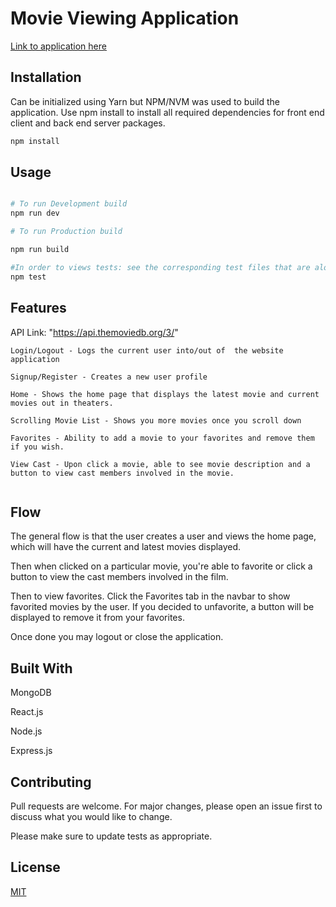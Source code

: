 # Movie Viewing Application


[Link to application here](www.google.com)


## Installation

Can be initialized using Yarn but NPM/NVM was used to build the application. Use npm install to install all required dependencies for front end client and back end server packages. 

```bash
npm install 

```

## Usage

```python

# To run Development build
npm run dev

# To run Production build

npm run build

#In order to views tests: see the corresponding test files that are alongside the current files in the repository.
npm test

```

## Features

API Link: "https://api.themoviedb.org/3/"
```
Login/Logout - Logs the current user into/out of  the website application

Signup/Register - Creates a new user profile

Home - Shows the home page that displays the latest movie and current movies out in theaters.

Scrolling Movie List - Shows you more movies once you scroll down

Favorites - Ability to add a movie to your favorites and remove them if you wish.

View Cast - Upon click a movie, able to see movie description and a button to view cast members involved in the movie.


```

## Flow

The general flow is that the user creates a user and views the home page, which will have the current and latest movies displayed. 

Then when clicked on a particular movie, you're able to favorite or click a button to view the cast members involved in the film.

Then to view favorites. Click the Favorites tab in the navbar to show favorited movies by the user. If you decided to unfavorite, a button will be displayed to remove it from your favorites.

Once done you may logout or close the application. 

## Built With
MongoDB

React.js

Node.js

Express.js




## Contributing

Pull requests are welcome. For major changes, please open an issue first
to discuss what you would like to change.

Please make sure to update tests as appropriate.

## License

[MIT](https://choosealicense.com/licenses/mit/)